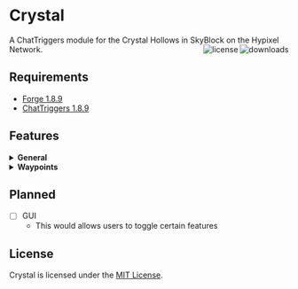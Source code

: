 # Crystal
<p>A ChatTriggers module for the Crystal Hollows in SkyBlock on the Hypixel Network.
  <a align="right" href="https://github.com/leond3/Crystal/releases/latest" target="_blank">
    <img align="right" alt="downloads" src="https://img.shields.io/github/v/release/leond3/Crystal?color=00AA00&style=flat-square" />
  </a>
  <a align="right" href="https://github.com/leond3/Crystal/blob/main/LICENSE" target="_blank">
    <img align="right" alt="license" src="https://img.shields.io/github/license/leond3/Crystal?color=5555FF&style=flat-square" />
  </a>
</p>

## Requirements

* [Forge 1.8.9](https://files.minecraftforge.net/net/minecraftforge/forge/index_1.8.9.html)
* [ChatTriggers 1.8.9](https://www.chattriggers.com/)

## Features

<details>
<summary><b>General</b></summary>
- Fully automatic waypoint detection<br>
- Waypoints are synchronized across clients and lobbies<br>
</details>
<details>
<summary><b>Waypoints</b></summary>
- Corleone<br>
- Crystal Nucleus<br>
- Fairy Grotto<br>
- Forger<br>
- Goblin King<br>
- Goblin Queen<br>
- Jungle Temple<br>
- Key Guardian<br>
- Khazad-dum<br>
- Mines of Divan<br>
- Odawa<br>
- Precursor City<br>
</details>

## Planned

- [ ] GUI
  - This would allows users to toggle certain features

## License

Crystal is licensed under the [MIT License](https://mit-license.org/).
